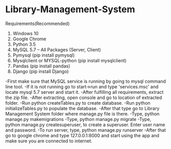 # Library-Management-System
Requirements(Recommended)
1)	Windows 10
2)	Google Chrome
3)	Python 3.5
4)	MySQL 5.7 – All Packages (Server, Client)
5)	Pymysql (pip install pymysql)
6)	Mysqlclient or MYSQL-python (pip install mysqlclient)
7)	Pandas (pip install pandas)
8)	Django (pip install Django)

-First make sure that MySQL service is running by going to mysql command line tool.
-If it is not running go to start->run and type 'services.msc' and locate mysql 5.7 server and start it.
-After fulfilling all requirements, extract the zip file.
-After extracting, open console and go to location of extracted folder.
-Run python createTables.py to create database.
-Run python initializeTables.py to populate the database.
-After that type go to Library Management System folder where manage.py file is there.
-Type, python manage.py makemigrations
-Type, python manage.py migrate
-Type, python manage.py createsuperuser, to create a superuser. Enter user name and password.
-To run server, type, python manage.py runserver
-After that go to google chrome and type 127.0.0.1:8000 and start using the app and make sure you are connected to internet.
